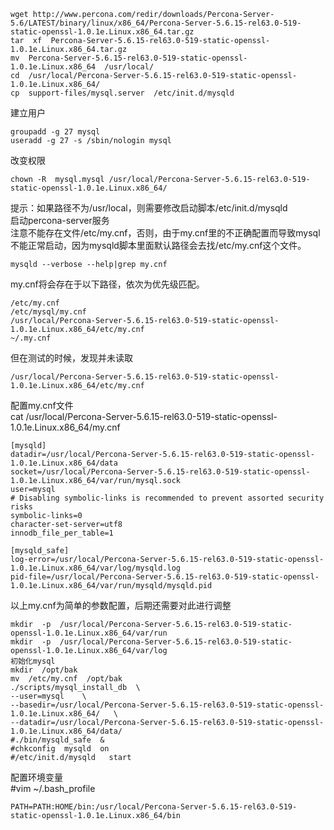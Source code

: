 ```
wget http://www.percona.com/redir/downloads/Percona-Server-5.6/LATEST/binary/linux/x86_64/Percona-Server-5.6.15-rel63.0-519-static-openssl-1.0.1e.Linux.x86_64.tar.gz   
tar  xf  Percona-Server-5.6.15-rel63.0-519-static-openssl-1.0.1e.Linux.x86_64.tar.gz   
mv  Percona-Server-5.6.15-rel63.0-519-static-openssl-1.0.1e.Linux.x86_64  /usr/local/    
cd  /usr/local/Percona-Server-5.6.15-rel63.0-519-static-openssl-1.0.1e.Linux.x86_64/   
cp  support-files/mysql.server  /etc/init.d/mysqld   
```
建立用户   
```
groupadd -g 27 mysql    
useradd -g 27 -s /sbin/nologin mysql   
```
改变权限   
```
chown -R  mysql.mysql /usr/local/Percona-Server-5.6.15-rel63.0-519-static-openssl-1.0.1e.Linux.x86_64/   
```
提示：如果路径不为/usr/local，则需要修改启动脚本/etc/init.d/mysqld   
启动percona-server服务   
注意不能存在文件/etc/my.cnf，否则，由于my.cnf里的不正确配置而导致mysql不能正常启动，因为mysqld脚本里面默认路径会去找/etc/my.cnf这个文件。   
```
mysqld --verbose --help|grep my.cnf    
```
my.cnf将会存在于以下路径，依次为优先级匹配。   
```
/etc/my.cnf   
/etc/mysql/my.cnf   
/usr/local/Percona-Server-5.6.15-rel63.0-519-static-openssl-1.0.1e.Linux.x86_64/etc/my.cnf   
~/.my.cnf   
```
但在测试的时候，发现并未读取   
```
/usr/local/Percona-Server-5.6.15-rel63.0-519-static-openssl-1.0.1e.Linux.x86_64/etc/my.cnf    
```   
配置my.cnf文件   
cat /usr/local/Percona-Server-5.6.15-rel63.0-519-static-openssl-1.0.1e.Linux.x86_64/my.cnf 
```
[mysqld]   
datadir=/usr/local/Percona-Server-5.6.15-rel63.0-519-static-openssl-1.0.1e.Linux.x86_64/data   
socket=/usr/local/Percona-Server-5.6.15-rel63.0-519-static-openssl-1.0.1e.Linux.x86_64/var/run/mysql.sock   
user=mysql   
# Disabling symbolic-links is recommended to prevent assorted security risks   
symbolic-links=0   
character-set-server=utf8   
innodb_file_per_table=1   
   
[mysqld_safe]   
log-error=/usr/local/Percona-Server-5.6.15-rel63.0-519-static-openssl-1.0.1e.Linux.x86_64/var/log/mysqld.log   
pid-file=/usr/local/Percona-Server-5.6.15-rel63.0-519-static-openssl-1.0.1e.Linux.x86_64/var/run/mysqld/mysqld.pid  
```
以上my.cnf为简单的参数配置，后期还需要对此进行调整   
```
mkdir  -p  /usr/local/Percona-Server-5.6.15-rel63.0-519-static-openssl-1.0.1e.Linux.x86_64/var/run   
mkdir  -p  /usr/local/Percona-Server-5.6.15-rel63.0-519-static-openssl-1.0.1e.Linux.x86_64/var/log   
初始化mysql   
mkdir  /opt/bak   
mv  /etc/my.cnf  /opt/bak   
./scripts/mysql_install_db  \   
--user=mysql    \   
--basedir=/usr/local/Percona-Server-5.6.15-rel63.0-519-static-openssl-1.0.1e.Linux.x86_64/   \   
--datadir=/usr/local/Percona-Server-5.6.15-rel63.0-519-static-openssl-1.0.1e.Linux.x86_64/data/   
#./bin/mysqld_safe  &   
#chkconfig  mysqld  on   
#/etc/init.d/mysqld   start   
```   
配置环境变量   
#vim  ~/.bash_profile    
```
PATH=PATH:HOME/bin:/usr/local/Percona-Server-5.6.15-rel63.0-519-static-openssl-1.0.1e.Linux.x86_64/bin   
```   
